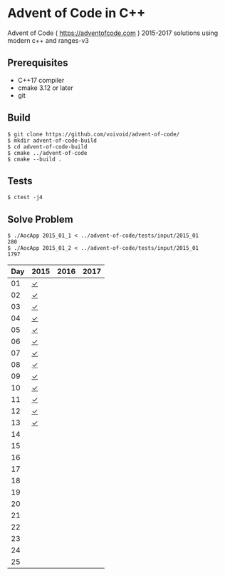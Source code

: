# Advent of Code in C++

Advent of Code ( https://adventofcode.com ) 2015-2017 solutions using modern c++ and ranges-v3

Prerequisites
-----

* C++17 compiler
* cmake 3.12 or later
* git

Build
-----

    $ git clone https://github.com/voivoid/advent-of-code/
    $ mkdir advent-of-code-build
    $ cd advent-of-code-build
    $ cmake ../advent-of-code
    $ cmake --build .

Tests
-----

    $ ctest -j4

Solve Problem
-----

    $ ./AocApp 2015_01_1 < ../advent-of-code/tests/input/2015_01
    280
    $ ./AocApp 2015_01_2 < ../advent-of-code/tests/input/2015_01
    1797

Day | 2015 | 2016 | 2017
--- | ---- | ---- | ----
01  | [✓](https://github.com/voivoid/advent-of-code/blob/master/src/2015/problem_01.cpp)     |      |
02  | [✓](https://github.com/voivoid/advent-of-code/blob/master/src/2015/problem_02.cpp)     |      |
03  | [✓](https://github.com/voivoid/advent-of-code/blob/master/src/2015/problem_03.cpp)     |      |
04  | [✓](https://github.com/voivoid/advent-of-code/blob/master/src/2015/problem_04.cpp)     |      |
05  | [✓](https://github.com/voivoid/advent-of-code/blob/master/src/2015/problem_05.cpp)     |      |
06  | [✓](https://github.com/voivoid/advent-of-code/blob/master/src/2015/problem_06.cpp)     |      |
07  | [✓](https://github.com/voivoid/advent-of-code/blob/master/src/2015/problem_07.cpp)     |      |
08  | [✓](https://github.com/voivoid/advent-of-code/blob/master/src/2015/problem_08.cpp)     |      |
09  | [✓](https://github.com/voivoid/advent-of-code/blob/master/src/2015/problem_09.cpp)     |      |
10  | [✓](https://github.com/voivoid/advent-of-code/blob/master/src/2015/problem_10.cpp)     |      |
11  | [✓](https://github.com/voivoid/advent-of-code/blob/master/src/2015/problem_11.cpp)     |      |
12  | [✓](https://github.com/voivoid/advent-of-code/blob/master/src/2015/problem_12.cpp)     |      |
13  | [✓](https://github.com/voivoid/advent-of-code/blob/master/src/2015/problem_13.cpp)     |      |
14  |      |      |
15  |      |      |
16  |      |      |
17  |      |      |
18  |      |      |
19  |      |      |
20  |      |      |
21  |      |      |
22  |      |      |
23  |      |      |
24  |      |      |
25  |      |      |
